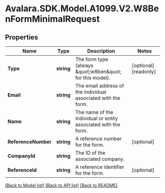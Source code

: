 # Avalara.SDK.Model.A1099.V2.W8BenFormMinimalRequest

## Properties

Name | Type | Description | Notes
------------ | ------------- | ------------- | -------------
**Type** | **string** | The form type (always \&quot;w8ben\&quot; for this model). | [optional] [readonly] 
**Email** | **string** | The email address of the individual associated with the form. | 
**Name** | **string** | The name of the individual or entity associated with the form. | 
**ReferenceNumber** | **string** | A reference number for the form. | [optional] 
**CompanyId** | **string** | The ID of the associated company. | 
**ReferenceId** | **string** | A reference identifier for the form. | [optional] 

[[Back to Model list]](../../../README.md#documentation-for-models) [[Back to API list]](../../../README.md#documentation-for-api-endpoints) [[Back to README]](../../../README.md)

